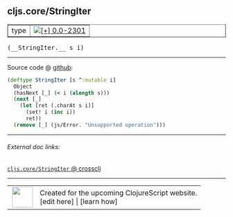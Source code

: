 ## cljs.core/StringIter



 <table border="1">
<tr>
<td>type</td>
<td><a href="https://github.com/cljsinfo/cljs-api-docs/tree/0.0-2301"><img valign="middle" alt="[+] 0.0-2301" title="Added in 0.0-2301" src="https://img.shields.io/badge/+-0.0--2301-lightgrey.svg"></a> </td>
</tr>
</table>


 <samp>
(__StringIter.__ s i)<br>
</samp>

---







Source code @ [github](https://github.com/clojure/clojurescript/blob/r2723/src/cljs/cljs/core.cljs#L3065-L3072):

```clj
(deftype StringIter [s ^:mutable i]
  Object
  (hasNext [_] (< i (alength s)))
  (next [_]
    (let [ret (.charAt s i)]
      (set! i (inc i))
      ret))
  (remove [_] (js/Error. "Unsupported operation")))
```

<!--
Repo - tag - source tree - lines:

 <pre>
clojurescript @ r2723
└── src
    └── cljs
        └── cljs
            └── <ins>[core.cljs:3065-3072](https://github.com/clojure/clojurescript/blob/r2723/src/cljs/cljs/core.cljs#L3065-L3072)</ins>
</pre>

-->

---



###### External doc links:

[`cljs.core/StringIter` @ crossclj](http://crossclj.info/fun/cljs.core.cljs/StringIter.html)<br>

---

 <table>
<tr><td>
<img valign="middle" align="right" width="48px" src="http://i.imgur.com/Hi20huC.png">
</td><td>
Created for the upcoming ClojureScript website.<br>
[edit here] | [learn how]
</td></tr></table>

[edit here]:https://github.com/cljsinfo/cljs-api-docs/blob/master/cljsdoc/cljs.core/StringIter.cljsdoc
[learn how]:https://github.com/cljsinfo/cljs-api-docs/wiki/cljsdoc-files

<!--

This information was too distracting to show to readers, but I'll leave it
commented here since it is helpful to:

- pretty-print the data used to generate this document
- and show how to retrieve that data



The API data for this symbol:

```clj
{:ns "cljs.core",
 :name "StringIter",
 :type "type",
 :signature ["[s i]"],
 :source {:code "(deftype StringIter [s ^:mutable i]\n  Object\n  (hasNext [_] (< i (alength s)))\n  (next [_]\n    (let [ret (.charAt s i)]\n      (set! i (inc i))\n      ret))\n  (remove [_] (js/Error. \"Unsupported operation\")))",
          :title "Source code",
          :repo "clojurescript",
          :tag "r2723",
          :filename "src/cljs/cljs/core.cljs",
          :lines [3065 3072]},
 :full-name "cljs.core/StringIter",
 :full-name-encode "cljs.core/StringIter",
 :history [["+" "0.0-2301"]]}

```

Retrieve the API data for this symbol:

```clj
;; from Clojure REPL
(require '[clojure.edn :as edn])
(-> (slurp "https://raw.githubusercontent.com/cljsinfo/cljs-api-docs/catalog/cljs-api.edn")
    (edn/read-string)
    (get-in [:symbols "cljs.core/StringIter"]))
```

-->
